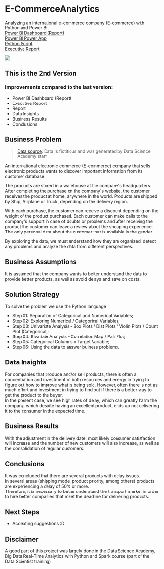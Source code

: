 # E-CommerceAnalytics
Analyzing an international e-commerce company (E-commerce) with Python and Power BI <br>
[Power BI Dashboard (Report)](https://app.powerbi.com/view?r=eyJrIjoiODVlNWUwNzEtNTNmMS00NGVhLTliMTUtN2M4NDA1YjgxZDNhIiwidCI6IjA4OTM0YTNmLWFkNmUtNDgzZS1hNjhlLTUxYWI3OTI1YmFiNyJ9)<br>
[Power BI Power App](https://app.powerbi.com/Redirect?action=OpenApp&appId=f6eebfe2-d3d9-472c-82d9-ddd925f736b9&ctid=08934a3f-ad6e-483e-a68e-51ab7925bab7)<br>
[Python Script](https://github.com/Caio-Felice-Cunha/E-CommerceAnalytics/blob/main/E-Commerce%20Analytics.ipynb)<br>
[Executive Report](https://github.com/Caio-Felice-Cunha/E-CommerceAnalytics/blob/main/Executive%20Report%20E-Commerce%20Analytics.pdf) 

<img align="center" src=https://user-images.githubusercontent.com/111542025/227738814-a648db19-f4cc-42f5-b75d-6337f836f355.png>

## This is the 2nd Version 
### Improvements compared to the last version:
* Power BI Dashboard (Report)
* Executive Report
* Report
* Data Insights
* Business Results
* Conclusions

## Business Problem
> [Data source](https://github.com/Caio-Felice-Cunha/E-CommerceAnalytics/tree/main/datasets): Data is fictitious and was generated by Data Science Academy staff


An international electronic commerce (E-commerce) company that sells electronic products wants to discover important information from its customer database.<br>

The products are stored in a warehouse at the company's headquarters. After completing the purchase on the company's website, the customer receives the product at home, anywhere in the world. Products are shipped by Ship, Airplane or Truck, depending on the delivery region.<br>

With each purchase, the customer can receive a discount depending on the weight of the product purchased. Each customer can make calls to the company's support in case of doubts or problems and after receiving the product the customer can leave a review about the shopping experience. The only personal data about the customer that is available is the gender.<br>

By exploring the data, we must understand how they are organized, detect any problems and analyze the data from different perspectives.

## Business Assumptions
It is assumed that the company wants to better understand the data to provide better products, as well as avoid delays and save on costs.

## Solution Strategy
To solve the problem we use the Python language
* Step 01: Separation of Categorical and Numerical Variables;
* Step 02: Exploring Numerical / Categorical Variables;
* Step 03: Univariate Analysis - Box Plots / Dist Plots / Violin Plots / Count Plot (Categorical);
* Step 04: Bivariate Analysis - Correlation Map / Pair Plot;
* Step 05: Categorical Columns x Target Variable;
* Step 06: Using the data to answer buiness problems.

## Data Insights
For companies that produce and/or sell products, there is often a concentration and investment of both resources and energy in trying to figure out how to improve what is being sold.
However, often there is not as much effort and investment in trying to find out if there is a better way to get the product to the buyer. <br>
In the present case, we see high rates of delay, which can greatly harm the company, which despite having an excellent product, ends up not delivering it to the consumer in the expected time.

## Business Results
With the adjustment in the delivery date, most likely consumer satisfaction will increase and the number of new customers will also increase, as well as the consolidation of regular customers.

## Conclusions
It was concluded that there are several products with delay issues.<br>
In several areas (shipping mode, product priority, among others) products are experiencing a delay of 50% or more. <br>
Therefore, it is necessary to better understand the transport market in order to hire better companies that meet the deadline for delivering products.

## Next Steps
* Accepting suggestions :D

## Disclaimer
A good part of this project was largely done in the Data Science Academy, Big Data Real-Time Analytics with Python and Spark course (part of the Data Scientist training)
